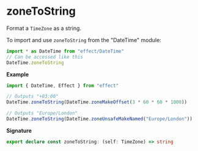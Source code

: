 # zoneToString

Format a `TimeZone` as a string.

To import and use `zoneToString` from the "DateTime" module:

```ts
import * as DateTime from "effect/DateTime"
// Can be accessed like this
DateTime.zoneToString
```

**Example**

```ts
import { DateTime, Effect } from "effect"

// Outputs "+03:00"
DateTime.zoneToString(DateTime.zoneMakeOffset(3 * 60 * 60 * 1000))

// Outputs "Europe/London"
DateTime.zoneToString(DateTime.zoneUnsafeMakeNamed("Europe/London"))
```

**Signature**

```ts
export declare const zoneToString: (self: TimeZone) => string
```
